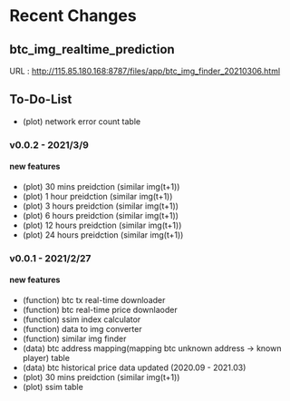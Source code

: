 # Recent Changes

## btc_img_realtime_prediction

URL : http://115.85.180.168:8787/files/app/btc_img_finder_20210306.html

## To-Do-List

<ul>

<li> (plot) network error count table </li>
  
</ul>


### v0.0.2 - 2021/3/9

#### new features 

<ul>

<li> (plot) 30 mins preidction (similar img(t+1)) </li>
<li> (plot) 1 hour preidction (similar img(t+1)) </li>
<li> (plot) 3 hours preidction (similar img(t+1)) </li>
<li> (plot) 6 hours preidction (similar img(t+1)) </li>
<li> (plot) 12 hours preidction (similar img(t+1)) </li>
<li> (plot) 24 hours preidction (similar img(t+1)) </li>
  
</ul>

### v0.0.1 - 2021/2/27

#### new features 

<ul>

<li> (function) btc tx real-time downloader </li>
<li> (function) btc real-time price downlaoder </li>
<li> (function) ssim index calculator </li>
<li> (function) data to img converter </li>
<li> (function) similar img finder </li>
<li> (data) btc address mapping(mapping btc unknown address -> known player) table </li>
<li> (data) btc historical price data updated (2020.09 - 2021.03) </li>
<li> (plot) 30 mins preidction (similar img(t+1)) </li>
<li> (plot) ssim table   
  
</ul>
